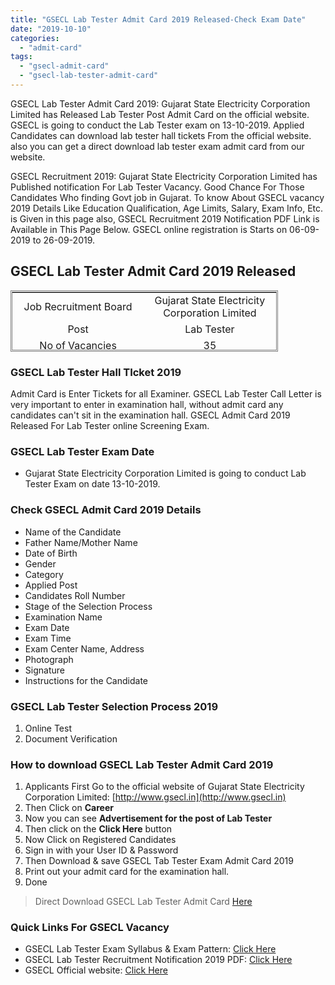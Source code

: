 ```yaml
---
title: "GSECL Lab Tester Admit Card 2019 Released-Check Exam Date"
date: "2019-10-10"
categories: 
  - "admit-card"
tags: 
  - "gsecl-admit-card"
  - "gsecl-lab-tester-admit-card"
---
```


GSECL Lab Tester Admit Card 2019: Gujarat State Electricity Corporation Limited has Released Lab Tester Post Admit Card on the official website. GSECL is going to conduct the Lab Tester exam on 13-10-2019. Applied Candidates can download lab tester hall tickets From the official website. also you can get a direct download lab tester exam admit card from our website.

GSECL Recruitment 2019: Gujarat State Electricity Corporation Limited has Published notification For Lab Tester Vacancy. Good Chance For Those Candidates Who finding Govt job in Gujarat. To know About GSECL vacancy 2019 Details Like Education Qualification, Age Limits, Salary, Exam Info, Etc. is Given in this page also, GSECL Recruitment 2019 Notification PDF Link is Available in This Page Below. GSECL online registration is Starts on 06-09-2019 to 26-09-2019.

## GSECL Lab Tester Admit Card 2019 Released

<table style="height: 98px; width: 84.8356%; border-collapse: collapse; border-style: double;"><tbody><tr style="height: 22px;"><td style="text-align: center; height: 22px; width: 49.8682%;"><span style="font-size: 12pt;">Job Recruitment Board</span></td><td style="text-align: center; width: 50.1318%; height: 22px;"><span style="font-size: 12pt;">Gujarat State Electricity Corporation Limited</span></td></tr><tr style="height: 22px;"><td style="text-align: center; width: 49.8682%; height: 22px;"><span style="font-size: 12pt;">Post</span></td><td style="text-align: center; width: 50.1318%; height: 22px;"><span style="font-size: 12pt;">Lab Tester</span></td></tr><tr style="height: 22px;"><td style="text-align: center; width: 49.8682%; height: 22px;"><span style="font-size: 12pt;">No of Vacancies</span></td><td style="text-align: center; width: 50.1318%; height: 22px;"><span style="font-size: 12pt;">35</span></td></tr><tr style="height: 22px;"><td style="text-align: center; width: 49.8682%; height: 22px;"><span style="font-size: 12pt;">Job Location</span></td><td style="text-align: center; width: 50.1318%; height: 22px;"><span style="font-size: 12pt;">Gujarat</span></td></tr><tr style="height: 22px;"><td style="text-align: center; width: 49.8682%; height: 10px;"><span style="font-size: 12pt;">Application Mode</span></td><td style="text-align: center; width: 50.1318%; height: 10px;"><span style="font-size: 12pt;">Online</span></td></tr><tr><td style="text-align: center; width: 49.8682%;"><span style="font-size: 12pt;">Admit Card</span></td><td style="text-align: center; width: 50.1318%;"><span style="font-size: 12pt;">Released</span></td></tr><tr><td style="text-align: center; width: 49.8682%;"><span style="font-size: 12pt;">Admit Card Mode</span></td><td style="text-align: center; width: 50.1318%;"><span style="font-size: 12pt;">Online</span></td></tr><tr><td style="text-align: center; width: 49.8682%;"><span style="font-size: 12pt;">Exam Date</span></td><td style="text-align: center; width: 50.1318%;"><span style="font-size: 12pt;">13-10-2019</span></td></tr></tbody></table>

### GSECL Lab Tester Hall TIcket 2019

Admit Card is Enter Tickets for all Examiner. GSECL Lab Tester Call Letter is very important to enter in examination hall, without admit card any candidates can't sit in the examination hall. GSECL Admit Card 2019 Released For Lab Tester online Screening Exam.

### GSECL Lab Tester Exam Date

- Gujarat State Electricity Corporation Limited is going to conduct Lab Tester Exam on date 13-10-2019.

### Check GSECL Admit Card 2019 Details

- Name of the Candidate
- Father Name/Mother Name
- Date of Birth
- Gender
- Category
- Applied Post
- Candidates Roll Number 
- Stage of the Selection Process
- Examination Name
- Exam Date
- Exam Time
- Exam Center Name, Address
- Photograph
- Signature
- Instructions for the Candidate

### GSECL Lab Tester Selection Process 2019

1. Online Test
2. Document Verification

### How to download GSECL Lab Tester Admit Card 2019

1. Applicants First Go to the official website of Gujarat State Electricity Corporation Limited: [http://www.gsecl.in](http://www.gsecl.in)
2. Then Click on **Career**
3. Now you can see **Advertisement for the post of Lab Tester**
4. Then click on the **Click Here** button
5. Now Click on Registered Candidates
6. Sign in with your User ID & Password
7. Then Download & save GSECL Tab Tester Exam Admit Card 2019
8. Print out your admit card for the examination hall.
9. Done

> Direct Download GSECL Lab Tester Admit Card [Here](https://gsecl3.onlineregistrationform.org/GSECL/LoginAction_input.action)

### Quick Links For GSECL Vacancy

- GSECL Lab Tester Exam Syllabus & Exam Pattern: [Click Here](https://freegovtjobalert.in/gsecl-lab-tester-exam-syllabus-exam-pattern/)
- GSECL Lab Tester Recruitment Notification 2019 PDF: [Click Here](https://freegovtjobalert.in/wp-content/uploads/2019/09/GSECL-Recruitment-Lab-Tester-Vacancy-Notification.pdf)
- GSECL Official website: [Click Here](http://www.gsecl.in/)
